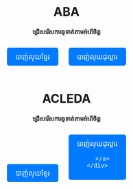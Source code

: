<html lang="en">
<head>
    <meta charset="UTF-8">
    <meta name="viewport" content="width=device-width, initial-scale=1.0">
    <title>ABA Payment Options</title>
    <style>
        .payment-container {
            text-align: center;
            margin-top: 500px;
        }
        .payment-button {
            display: inline-block;
            padding: 100px 200px;
            margin: 10px;
            background-color: #007bff;
            color: white;
            text-decoration: none;
            font-size: 16px;
            border: none;
            border-radius: 5px;
            cursor: pointer;
        }
        .payment-button:hover {
            background-color: #fff0000;
        }
    </style>
</head>
<body>
    <div class="payment-container">
        <h1>ABA</h1>
        <h4>ជ្រើសរើសការទូទាត់តាមអំពើចិត្ត</h4>
        <!-- Button for ABA Payment Option 1 -->
        <a href="https://pay.ababank.com/H4K9pPwQgC62Wv1E7" class="payment-button" target="_blank">
            បាញ់លុយខ្មែរ
        </a>
        <!-- Button for ABA Payment Option 2 -->
        <a href="https://pay.ababank.com/Rijxi44BaxwdXYqE8" class="payment-button" target="_blank">
            បាញ់លុយដុល្លារ 
       </a>
    </div>
</body>
</html>

<html lang="en">
<head>
    <meta charset="UTF-8">
    <meta name="viewport" content="width=device-width, initial-scale=1.0">
    <title>ABA Payment Options</title>
    <style>
        .payment-container {
            text-align: center;
            margin-top: 50px;
        }
        .payment-button {
            display: inline-block;
            padding: 10px 20px;
            margin: 10px;
            background-color: #007bff;
            color: white;
            text-decoration: none;
            font-size: 16px;
            border: none;
            border-radius: 5px;
            cursor: pointer;
        }
        .payment-button:hover {
            background-color: #fff0000;
        }
    </style>
</head>
<body>
    <div class="payment-container">
        <h1>ACLEDA</h1>
        <h4>ជ្រើសរើសការទូទាត់តាមអំពើចិត្ត</h4>
        <!-- Button for AC Payment Option 1 -->
        <a href="https://acledabank.com.kh/acleda?payment_data=qWY5B2SAUfIhLblxzOtfu8yRyA1YGYQ90srEOvcavYLT1luZINlTK61bgq1L3YXQhT0YUE4pmXbW/rJDNpIfuXUqxXWe7TKp9NSdqSqYdVj4+/3R3NfMWNoSE+E4qP1EN6Ty6wgRA6rx2f4Gqs/2BlXVxrvvG/SjYTuYLWxqjCrwmdXbb8BqRPkWIO/80HuieJrP3IwoOxj+sUoNFvFJsx1vF9hT1tQ6mFa8UNfi503iZ4Bm2hAFHPk07zVIWpRF&key=khqr" class="payment-button" target="_blank">
            បាញ់លុយខ្មែរ
        </a>
        <!-- Button for AC Payment Option 2 -->
        <a href="https://acledabank.com.kh/acleda?payment_data=qWY5B2SAUfIhLblxzOtfu8yRyA1YGYQ90srEOvcavYLT1luZINlTK61bgq1L3YXQhT0YUE4pmXbW/rJDNpIfuXUqxXWe7TKp9NSdqSqYdVj4+/3R3NfMWNoSE+E4qP1ErZqUMQ7V0FftXK+yvEwWhoQBVDUCG+CdEFml28L/WJglGMzxrp9yq/48aK4d0JiRCcFxLK4P5hg0XnpcMQG00sPzHWo0LFbFKzZuSQIrEWwvEtgcv8iPyqfi9yQqOtEH&key=khqr" class="payment-button" target="_blank">
            បាញ់លុយដុល្លារ
            
       </a>
    </div>
<html lang="km">
<head>
    <meta charset="UTF-8">
    <meta name="viewport" content="width=device-width, initial-scale=1.0">
    <title>Button + KHQR Link</title>
    <style>
        /* Button styling */
        .btn {
            padding: 5px 5px;
            background-color: #4CAF50;
            color: white;
            border: none;
            border-radius: 5px;
            cursor: pointer;
            font-size: 30px;
        }

        .btn:hover {
            background-color: #45a049;
        }

        /* KHQR link box styling */
        .qr-box {
            display: none;
            margin-top: 30px;
            padding: 25px;
            background-color: #f9f9f9;
            border: 11px solid #ddd;
            border-radius: 15px;
            text-align: center;
        }

        .qr-box a {
            color: #4CAF50;
            font-size: 5px;
            text-decoration: none;
        }

        .qr-box a:hover {
            text-decoration: underline;
        }
    </style>
</head>
<body>

    <button class="btn" onclick="toggleQR()">KHQR</button>

    <div class="qr-box" id="qrBox">
        <h2>នេះគឺជា KHQR របស់ខ្ញុំ</h2>
        <p>សូមចុចខាងក្រោមសម្រាប់ការទូទាត់:</p>
        <!-- Add the actual KHQR link here -->
        <a href="https://qrco.de/bff6vE" target="_blank">ចុចទីនេះដើម្បីបាន KHQR $</a>
    </div>

    <script>
        function toggleQR() {
            var qrBox = document.getElementById('qrBox');
            // Toggle displaying the KHQR link box
            if (qrBox.style.display === "none" || qrBox.style.display === "") {
                qrBox.style.display = "block";
            } else {
                qrBox.style.display = "none";
            }
        }
    </script>

</body>
</html>
